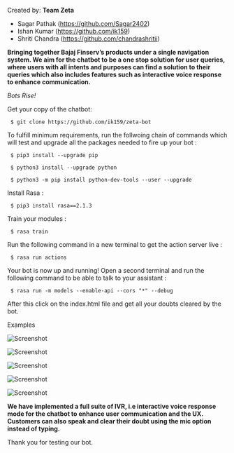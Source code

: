 
Created by: 
**Team Zeta**
- Sagar Pathak  (https://github.com/Sagar2402)
- Ishan Kumar  (https://github.com/ik159)
- Shriti Chandra  (https://github.com/chandrashritii)

**Bringing together Bajaj Finserv’s products under a single navigation system. We aim for the chatbot to be a one stop solution for user queries, where users 
with all intents and purposes can find a solution to their queries which also includes features such as interactive voice response to enhance communication.**

*Bots Rise!*

Get your copy of the chatbot:

     $ git clone https://github.com/ik159/zeta-bot


To fulfill minimum requirements, run the follwoing chain of commands which will test and upgrade all the packages needed to fire up your bot : 
    
     $ pip3 install --upgrade pip

     $ python3 install --upgrade python

     $ python3 -m pip install python-dev-tools --user --upgrade

Install Rasa :
    
     $ pip3 install rasa==2.1.3

Train your modules :
    
     $ rasa train

Run the following command in a new terminal to get the action server live : 

     $ rasa run actions

Your bot is now up and running! Open a second  terminal and run the following command to be able to talk to your assistant :

     $ rasa run -m models --enable-api --cors "*" --debug

After this click on the index.html file and get all your doubts cleared by the bot.

Examples

![Screenshot](./screenshots/1.jpeg)

![Screenshot](./screenshots/2.jpeg)

![Screenshot](./screenshots/3.jpeg)

![Screenshot](./screenshots/4.jpeg)

![Screenshot](./screenshots/5.jpeg)


**We have implemented a full suite of IVR, i.e interactive voice response mode for the chatbot to enhance user communication and the UX. Customers can also speak and clear their doubt using the mic option instead of typing.**

Thank you for testing our bot.




